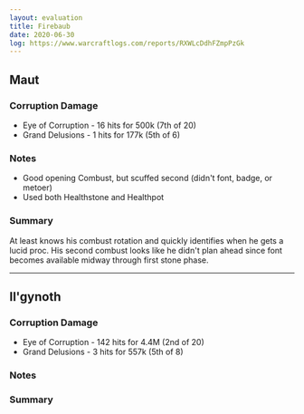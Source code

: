 ```yaml
---
layout: evaluation
title: Firebaub
date: 2020-06-30
log: https://www.warcraftlogs.com/reports/RXWLcDdhFZmpPzGk
---
```


## Maut

### Corruption Damage

* Eye of Corruption - 16 hits for 500k (7th of 20)
* Grand Delusions - 1 hits for 177k (5th of 6)

### Notes

* Good opening Combust, but scuffed second (didn't font, badge, or metoer)
* Used both Healthstone and Healthpot

### Summary

At least knows his combust rotation and quickly identifies when he gets a lucid proc.  His second combust looks like he didn't plan ahead since font becomes available midway through first stone phase.

---

## Il'gynoth

### Corruption Damage

* Eye of Corruption - 142 hits for 4.4M (2nd of 20)
* Grand Delusions - 3 hits for 557k (5th of 8)

### Notes


### Summary
